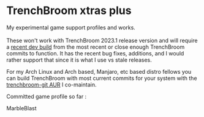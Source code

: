 # **TrenchBroom xtras plus**
My experimental game support profiles and works.
<br><br>
These won't work with TrenchBroom 2023.1 release version and will require a [recent dev build](https://github.com/kduske/TrenchBroom/releases) from the most recent or close enough TrenchBroom commits to function. It has the recent bug fixes, additions, and I would rather support that since it is what I use vs stale releases. 

For my Arch Linux and Arch based, Manjaro, etc based distro fellows you can build TrenchBroom with most current commits for your system with the [trenchbroom-git AUR](https://aur.archlinux.org/packages/trenchbroom-git) I co-maintain.

Committed game profile so far :

MarbleBlast
